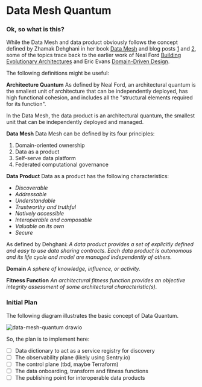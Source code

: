 # Data Mesh Quantum

### Ok, so what is this?

While the Data Mesh and data product obviously follows the concept defined by Zhamak Dehghani in her book [Data Mesh](https://www.oreilly.com/library/view/data-mesh/9781492092384/) and blog posts [1](https://martinfowler.com/articles/data-monolith-to-mesh.html) and [2](https://martinfowler.com/articles/data-mesh-principles.html), some of the topics trace back to the earlier work of Neal Ford [Building Evolutionary Architectures](https://oreil.ly/Lrd6t) and Eric Evans [Domain-Driven Design](https://www.oreilly.com/library/view/domain-driven-design-tackling/0321125215/).

The following definitions might be useful:

**Architecture Quantum**
As defined by Neal Ford, an architectural quantum is the smallest unit of architecture that can be independently deployed, has high functional cohesion, and includes all the "structural elements required for its function".

In the Data Mesh, the data product is an architectural quantum, the smallest unit that can be independently deployed and managed.

**Data Mesh**
Data Mesh can be defined by its four principles:
1. Domain-oriented ownership
2. Data as a product
3. Self-serve data platform
4. Federated computational governance

**Data Product**
Data as a product has the following characteristics:
+ _Discoverable_
+ _Addressable_
+ _Understandable_
+ _Trustworthy and truthful_
+ _Natively accessible_
+ _Interoperable and composable_
+ _Valuable on its own_
+ _Secure_

As defined by Dehghani: _A data product provides a set of explicitly defined and easy to use data sharing contracts. Each data product is autonomous and its life cycle and model are managed independently of others._

**Domain**
_A sphere of knowledge, influence, or activity._

**Fitness Function**
_An architectural fitness function provides an objective integrity assessment of some architectural characteristic(s)._

### Initial Plan

The following diagram illustrates the basic concept of Data Quantum.

![data-mesh-quantum drawio](https://github.com/timoruohomaki/data-mesh-quantum/assets/25956101/5d2a9a44-8f11-4673-b5cf-dcbbbd4c6694)

So, the plan is to implement here:
- [ ] Data dictionary to act as a service registry for discovery
- [ ] The observability plane (likely using Sentry.io)
- [ ] The control plane (tbd, maybe Terraform)
- [ ] The data onboarding, transform and fitness functions
- [ ] The publishing point for interoperable data products
